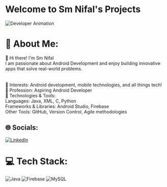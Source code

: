 # Welcome to Sm Nifal's Projects

![Developer Animation](https://media.giphy.com/media/v1.Y2lkPWVjZjA1ZTQ3M2ZtZThidjE2dmhmdnVibGFjOXl4bXFwZ3QzZWd4dGNhOG1nb3A5ZSZlcD12MV9naWZzX3JlbGF0ZWQmY3Q9Zw/78XCFBGOlS6keY1Bil/giphy.gif)

# 💫 About Me:
👋 Hi there! I'm Sm Nifal<br>I am passionate about Android Development and enjoy building innovative apps that solve real-world problems.<br><br><br>🌱 Interests: Android development, mobile technologies, and all things tech!<br>💼 Profession: Aspiring Android Developer<br>🧰 Technologies & Tools:<br>       Languages: Java, XML, C, Python<br>       Frameworks & Libraries: Android Studio, Firebase<br>       Other Tools: GitHub, Version Control, Agile methodologies


## 🌐 Socials:
[![LinkedIn](https://img.shields.io/badge/LinkedIn-%230077B5.svg?logo=linkedin&logoColor=white)](https://linkedin.com/in/https://www.linkedin.com/in/sm-nifal-71a2b5284/) 

# 💻 Tech Stack:
![Java](https://img.shields.io/badge/java-%23ED8B00.svg?style=for-the-badge&logo=openjdk&logoColor=white) ![Firebase](https://img.shields.io/badge/firebase-a08021?style=for-the-badge&logo=firebase&logoColor=ffcd34) ![MySQL](https://img.shields.io/badge/mysql-4479A1.svg?style=for-the-badge&logo=mysql&logoColor=white) 

<!-- Proudly created with GPRM ( https://gprm.itsvg.in ) -->
